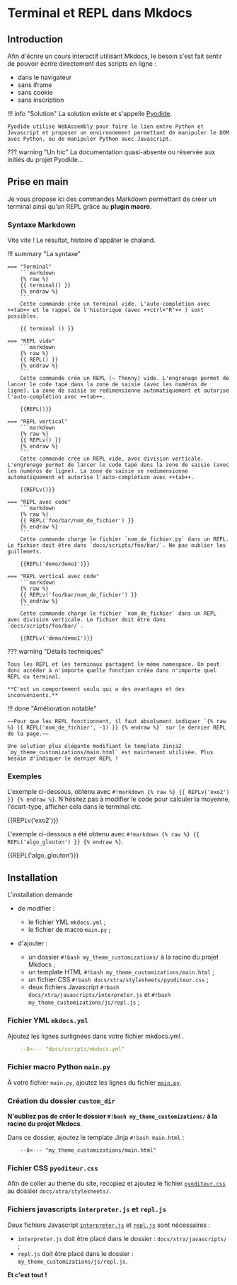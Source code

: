 # Terminal et REPL dans Mkdocs


## Introduction

Afin d'écrire un cours interactif utilisant Mkdocs, le besoin s'est fait sentir de pouvoir écrire directement des scripts en ligne :

- dans le navigateur
- sans iframe
- sans cookie
- sans inscription

!!! info "Solution"
    La solution existe et s'appelle [Pyodide](https://pyodide.org/en/stable/ "Pyodide, Python with the scientific stack, compiled to WebAssembly").
    
    Pyodide utilise WebAssembly pour faire le lien entre Python et Javascript et proposer un environnement permettant de manipuler le DOM avec Python, ou de manipuler Python avec Javascript.

??? warning "Un hic"
    La documentation quasi-absente ou réservée aux initiés du projet Pyodide...


## Prise en main

Je vous propose ici des commandes Markdown permettant de créer un terminal ainsi qu'un REPL grâce au **plugin macro**.

### Syntaxe Markdown

Vite vite ! Le résultat, histoire d'appâter le chaland.

!!! summary "La syntaxe"

    === "Terminal"
        ```markdown
        {% raw %}
        {{ terminal() }}
        {% endraw %}
        ```
        Cette commande crée un terminal vide. L'auto-complétion avec ++tab++ et le rappel de l'historique (avec ++ctrl+"R"++ ) sont possibles.

        {{ terminal () }}

    === "REPL vide"
        ```markdown
        {% raw %}
        {{ REPL() }}
        {% endraw %}
        ```
        Cette commande crée un REPL (~ Thonny) vide. L'engrenage permet de lancer le code tapé dans la zone de saisie (avec les numéros de ligne). La zone de saisie se redimensionne automatiquement et autorise l'auto-complétion avec ++tab++.

        {{REPL()}}

    === "REPL vertical"
        ```markdown
        {% raw %}
        {{ REPLv() }}
        {% endraw %}
        ```
        Cette commande crée un REPL vide, avec division verticale. L'engrenage permet de lancer le code tapé dans la zone de saisie (avec les numéros de ligne). La zone de saisie se redimensionne automatiquement et autorise l'auto-complétion avec ++tab++.

        {{REPLv()}}

    === "REPL avec code"
        ```markdown
        {% raw %}
        {{ REPL('foo/bar/nom_de_fichier') }}
        {% endraw %}
        ```
        Cette commande charge le fichier `nom_de_fichier.py` dans un REPL. Le fichier doit être dans `docs/scripts/foo/bar/`. Ne pas oublier les guillemets.

        {{REPL('demo/demo1')}}

    === "REPL vertical avec code"
        ```markdown
        {% raw %}
        {{ REPLv('foo/bar/nom_de_fichier') }}
        {% endraw %}
        ```
        Cette commande charge le fichier `nom_de_fichier` dans un REPL avec division verticale. Le fichier doit être dans `docs/scripts/foo/bar/`.       

        {{REPLv('demo/demo1')}}
 

??? warning "Détails techniques"

    Tous les REPL et les terminaux partagent le même namespace. On peut donc accéder à n'importe quelle fonction créée dans n'importe quel REPL ou terminal. 
    
    **C'est un comportement voulu qui a des avantages et des inconvénients.**

!!! done "Amélioration notable"

    ~~Pour que les REPL fonctionnent, il faut absolument indiquer `{% raw %} {{ REPL('nom_de_fichier', -1) }} {% endraw %}` sur le dernier REPL de la page.~~

    Une solution plus élégante modifiant le template Jinja2 `my_theme_customizations/main.html` est maintenant utilisée. Plus besoin d'indiquer le dernier REPL !


### Exemples

L'exemple ci-dessous, obtenu avec `#!markdown {% raw %} {{ REPLv('exo2') }} {% endraw %}`. N'hésitez pas à modifier le code pour calculer la moyenne, l'écart-type, afficher cela dans le terminal etc.

{{REPLv('exo2')}}

L'exemple ci-dessous a été obtenu avec `#!markdown {% raw %} {{ REPL('algo_glouton') }} {% endraw %}`.

{{REPL('algo_glouton')}}


## Installation

L'installation demande

- de modifier :
  
    - le fichier YML `mkdocs.yml` ;
    - le fichier de macro `main.py` ;

- d'ajouter :

    - un dossier `#!bash my_theme_customizations/` à la racine du projet Mkdocs ;
    - un template HTML `#!bash my_theme_customizations/main.html` ;
    - un fichier CSS `#!bash docs/xtra/stylesheets/pyoditeur.css` ;
    - deux fichiers Javascript `#!bash docs/xtra/javascripts/interpreter.js` et `#!bash my_theme_customizations/js/repl.js` ;

### Fichier YML `mkdocs.yml`

Ajoutez les lignes surlignées dans votre fichier mkdocs.yml .

```yaml hl_lines="7 16 19"
    --8<--- "docs/scripts/mkdocs.yml"
```

### Fichier macro Python `main.py`

À votre fichier `main.py`, ajoutez les lignes du fichier [`main.py`](https://gitlab.com/bouillotvincent/pyodide-mkdocs/-/raw/main/docs/scripts/main.py "main.py sur Gitlab").


### Création du dossier `custom_dir`

**N'oubliez pas de créer le dossier `#!bash my_theme_customizations/` à la racine du projet Mkdocs**.

Dans ce dossier, ajoutez le template Jinja `#!bash main.html` :

```jinja
    --8<--- "my_theme_customizations/main.html"
```

### Fichier CSS `pyoditeur.css`

Afin de coller au thème du site, recopiez et ajoutez le fichier [`pyoditeur.css`](https://gitlab.com/bouillotvincent/pyodide-mkdocs/-/raw/main/docs/xtra/stylesheets/pyoditeur.css "Pyoditeur CSS sur Gitlab") au dossier `docs/xtra/stylesheets/`.

### Fichiers javascripts `interpreter.js` et `repl.js`

Deux fichiers Javascript [`interpreter.js`](https://gitlab.com/bouillotvincent/pyodide-mkdocs/-/raw/main/docs/xtra/javascripts/interpreter.js "interpreter JS sur Gitlab ") et [`repl.js`](https://gitlab.com/bouillotvincent/pyodide-mkdocs/-/raw/main/my_theme_customizations/js/repl.js "repl JS sur Gitlab ") sont nécessaires :

- `interpreter.js` doit être placé dans le dossier : `docs/xtra/javascripts/` ;
- `repl.js` doit être placé dans le dossier : `my_theme_customizations/js/repl.js`.

**Et c'est tout !**